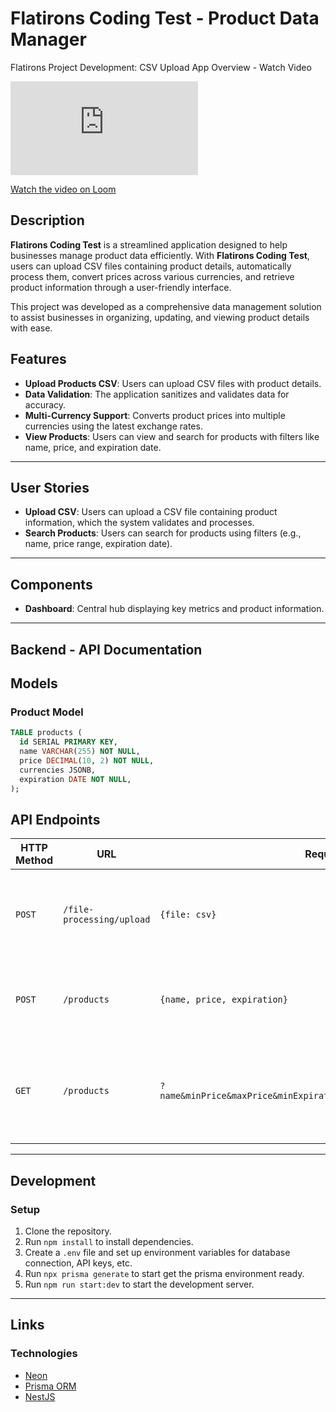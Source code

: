 # Flatirons Coding Test - Product Data Manager

Flatirons Project Development: CSV Upload App Overview - Watch Video

<iframe src="https://www.loom.com/embed/51af0ff0a24a4847905f1aa11ce7139a?sid=2763ac4a-5943-41f1-af7d-9c33eeac1c05" frameborder="0" webkitallowfullscreen mozallowfullscreen allowfullscreen></iframe>

[Watch the video on Loom](https://www.loom.com/embed/51af0ff0a24a4847905f1aa11ce7139a?sid=2763ac4a-5943-41f1-af7d-9c33eeac1c05)

## Description

**Flatirons Coding Test** is a streamlined application designed to help businesses manage product data efficiently. With **Flatirons Coding Test**, users can upload CSV files containing product details, automatically process them, convert prices across various currencies, and retrieve product information through a user-friendly interface.

This project was developed as a comprehensive data management solution to assist businesses in organizing, updating, and viewing product details with ease.

## Features

- **Upload Products CSV**: Users can upload CSV files with product details.
- **Data Validation**: The application sanitizes and validates data for accuracy.
- **Multi-Currency Support**: Converts product prices into multiple currencies using the latest exchange rates.
- **View Products**: Users can view and search for products with filters like name, price, and expiration date.

---

## User Stories

- **Upload CSV**: Users can upload a CSV file containing product information, which the system validates and processes.
- **Search Products**: Users can search for products using filters (e.g., name, price range, expiration date).

---

## Components

- **Dashboard**: Central hub displaying key metrics and product information.

---

## Backend - API Documentation

## Models

### Product Model

```sql
TABLE products (
  id SERIAL PRIMARY KEY,
  name VARCHAR(255) NOT NULL,
  price DECIMAL(10, 2) NOT NULL,
  currencies JSONB,
  expiration DATE NOT NULL,
);
```

## API Endpoints

| HTTP Method | URL               | Request Body             | Success Status | Error Status | Description                                                  |
| ----------- | ----------------- | ------------------------ | -------------- | ------------ | ------------------------------------------------------------ |
| `POST`      | `/file-processing/upload` | `{file: csv}` | 200 | 400 | Uploads and processes a CSV file containing product data     |
| `POST`      | `/products`       | `{name, price, expiration}` | 201        | 400          | Creates a new product with the provided details              |
| `GET`       | `/products`       | `?name&minPrice&maxPrice&minExpiration&maxExpiration&sortField&sortOrder` | 200 | 404 | Retrieves a list of products with optional filtering and sorting options |

---

## Development

### Setup

1. Clone the repository.
2. Run `npm install` to install dependencies.
3. Create a `.env` file and set up environment variables for database connection, API keys, etc.
4. Run `npx prisma generate` to start get the prisma environment ready.
5. Run `npm run start:dev` to start the development server.

---

## Links

### Technologies

- [Neon](https://console.neon.tech/)
- [Prisma ORM](https://www.prisma.io/)
- [NestJS](https://nestjs.com/)
